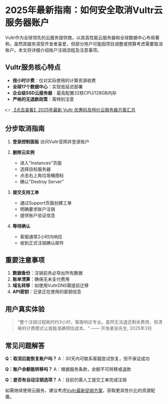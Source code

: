 # 2025年最新指南：如何安全取消Vultr云服务器账户

Vultr作为全球领先的云服务提供商，以其高性能云服务器和全球数据中心布局著称。虽然其服务深受开发者喜爱，但部分用户可能因项目调整或预算考虑需要取消账户。本文将详细介绍账户注销流程及注意事项。

## Vultr服务核心特点

- **按小时计费**：仅对实际使用的计算资源收费
- **全球17个数据中心**：实现低延迟部署
- **企业级SSD云服务器**：最高配置32核CPU/128GB内存
- **严格的无退款政策**：需特别注意

👉 [【点击查看】2025年最新 Vultr 优惠码及特价云服务器方案汇总](https://bit.ly/VuLtr)

## 分步取消指南

1. **登录控制面板** 
   访问Vultr官网并登录账户

2. **删除云实例**
   - 进入"Instances"页面
   - 选择目标服务器
   - 点击右上角垃圾桶图标
   - 确认"Destroy Server"

3. **提交支持工单**
   - 通过Support页面创建工单
   - 明确要求账户注销
   - 提供账户验证信息

4. **等待确认**
   - 客服通常2小时内响应
   - 收到正式注销确认邮件

## 重要注意事项

1. **数据备份**：注销前务必导出所有数据
2. **账单清算**：确保无未支付费用
3. **域名转移**：如使用VultrDNS需提前迁移
4. **API密钥**：记录正在使用的密钥信息

## 用户真实体验

> "整个注销过程耗时约3小时，客服响应专业。虽然无法退还剩余费用，但清晰的计费模式让我能准确预估成本。" —— 开发者张先生, 2025年3月

## 常见问题解答

**Q：取消后能恢复账户吗？**
A：30天内可联系客服尝试恢复，但不保证成功

**Q：账户余额能转移吗？**
A：根据服务条款，余额不可转移或退款

**Q：是否有自动注销选项？**
A：目前仍需人工提交工单完成注销

如需继续使用云服务，建议考虑[Vultr最新促销方案](https://bit.ly/VuLtr)，获取更具性价比的资源配置。